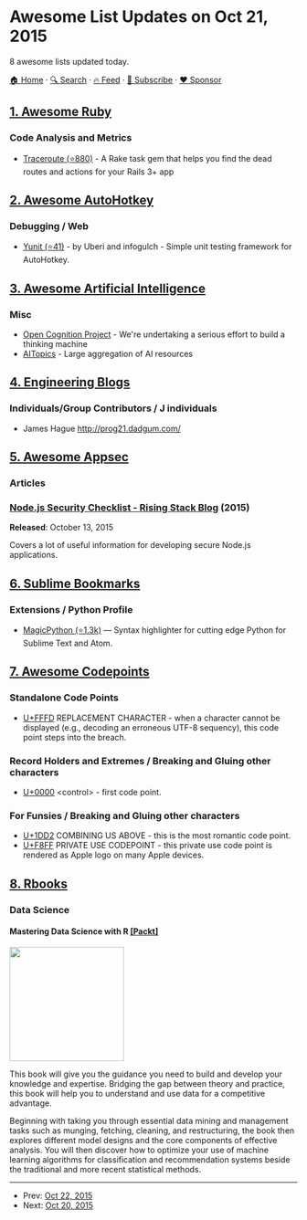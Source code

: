# Awesome List Updates on Oct 21, 2015

8 awesome lists updated today.

[🏠 Home](/README.md) · [🔍 Search](https://www.trackawesomelist.com/search/) · [🔥 Feed](https://www.trackawesomelist.com/rss.xml) · [📮 Subscribe](https://trackawesomelist.us17.list-manage.com/subscribe?u=d2f0117aa829c83a63ec63c2f&id=36a103854c) · [❤️  Sponsor](https://github.com/sponsors/theowenyoung)



## [1. Awesome Ruby](/content/markets/awesome-ruby/README.md)

### Code Analysis and Metrics

*   [Traceroute (⭐880)](https://github.com/amatsuda/traceroute) - A Rake task gem that helps you find the dead routes and actions for your Rails 3+ app

## [2. Awesome AutoHotkey](/content/ahkscript/awesome-AutoHotkey/README.md)

### Debugging / Web

*   [Yunit (⭐41)](https://github.com/Uberi/Yunit) - by Uberi and infogulch - Simple unit testing framework for AutoHotkey.

## [3. Awesome Artificial Intelligence](/content/owainlewis/awesome-artificial-intelligence/README.md)

### Misc

*   [Open Cognition Project](http://wiki.opencog.org/w/The_Open_Cognition_Project) - We're undertaking a serious effort to build a thinking machine
*   [AITopics](http://aitopics.org/) - Large aggregation of AI resources

## [4. Engineering Blogs](/content/kilimchoi/engineering-blogs/README.md)

### Individuals/Group Contributors / J individuals

*   James Hague <http://prog21.dadgum.com/>

## [5. Awesome Appsec](/content/paragonie/awesome-appsec/README.md)

### Articles

### [Node.js Security Checklist - Rising Stack Blog](https://blog.risingstack.com/node-js-security-checklist/) (2015)

**Released**: October 13, 2015

Covers a lot of useful information for developing secure Node.js applications.

## [6. Sublime Bookmarks](/content/dreikanter/sublime-bookmarks/README.md)

### Extensions / Python Profile

*   [MagicPython (⭐1.3k)](https://github.com/MagicStack/MagicPython) — Syntax highlighter for cutting edge Python for Sublime Text and Atom.

## [7. Awesome Codepoints](/content/Codepoints/awesome-codepoints/README.md)

### Standalone Code Points

*   [U+FFFD](https://codepoints.net/U+FFFD) REPLACEMENT CHARACTER - when a
    character cannot be displayed (e.g., decoding an erroneous UTF-8 sequency),
    this code point steps into the breach.

### Record Holders and Extremes / Breaking and Gluing other characters

*   [U+0000](https://codepoints.net/U+0000) \<control> - first code point.

### For Funsies / Breaking and Gluing other characters

*   [U+1DD2](https://codepoints.net/U+1DD2) COMBINING US ABOVE - this is the most
    romantic code point.
*   [U+F8FF](https://codepoints.net/U+F8FF) PRIVATE USE CODEPOINT - this private
    use code point is rendered as Apple logo on many Apple devices.

## [8. Rbooks](/content/RomanTsegelskyi/rbooks/README.md)

### Data Science

#### Mastering Data Science with R [\[Packt\]](https://www.packtpub.com/big-data-and-business-intelligence/mastering-data-analysis-r)

<img src="https://www.packtpub.com/sites/default/files/2028OS_1981_Mastering%20Data%20Analysis%20with%20R.jpg" width="200px"/>

This book will give you the guidance you need to build and develop your knowledge and expertise. Bridging the gap between theory and practice, this book will help you to understand and use data for a competitive advantage.

Beginning with taking you through essential data mining and management tasks such as munging, fetching, cleaning, and restructuring, the book then explores different model designs and the core components of effective analysis. You will then discover how to optimize your use of machine learning algorithms for classification and recommendation systems beside the traditional and more recent statistical methods.

---

- Prev: [Oct 22, 2015](/content/2015/10/22/README.md)
- Next: [Oct 20, 2015](/content/2015/10/20/README.md)